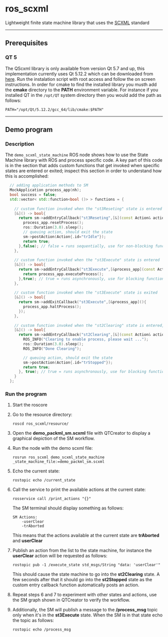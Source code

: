 # ros_scxml
Lightweight finite state machine library that uses the [SCXML](https://commons.apache.org/proper/commons-scxml/guide/scxml-documents.html) standard

---
## Prerequisites
### QT 5
  The QScxml library is only available from version Qt 5.7 and up, this implementation currently uses Qt 5.12.2 which
  can be downloaded from [here](http://download.qt.io/official_releases/qt/5.12/5.12.2/).  Run the instalation script 
  with root access and follow the on screen instructions.
  In order for cmake to find the installed library you musth add the **cmake** directory to the **PATH** environment 
  variable.  For instance if you installed QT in the `/opt/QT` system directory then you would add the path as follows:
  ```
  PATH="/opt/Qt/5.12.2/gcc_64/lib/cmake:$PATH"
  ```

---
## Demo program
### Description
The `demo_scxml_state_machine` ROS node shows how to use the State Machine library with ROS and process specific code.  A key part of this code is in the section that adds custom functions that get invoked when specific states are entered or exited; inspect this section in order to understand how this is accomplished:
```cpp
  // adding application methods to SM
  MockApplication process_app(nh);
  bool success = false;
  std::vector< std::function<bool ()> > functions = {
  
    // custom function invoked when the "st3Reseting" state is entered
    [&]() -> bool{
      return sm->addEntryCallback("st3Reseting",[&](const Action& action) -> Response{
        process_app.resetProcess();
        ros::Duration(3.0).sleep();
        // queuing action, should exit the state
        sm->postAction(Action{.id="trIdle"});
        return true;
      },false); // false = runs sequentially, use for non-blocking functions
    },
    
    // custom function invoked when the "st3Execute" state is entered
    [&]() -> bool{
      return sm->addEntryCallback("st3Execute",[&process_app](const Action& action) -> Response{
        return process_app.executeProcess();
      },true); // true = runs asynchronously, use for blocking functions
    },
    
    // custom function invoked when the "st3Execute" state is exited
    [&]() -> bool{
      return sm->addExitCallback("st3Execute",[&process_app](){
        process_app.haltProcess();
      });
    },
    
    // custom function invoked when the "st2Clearing" state is entered, it will exit after waiting for 3 seconds
    [&]() -> bool{
      return sm->addEntryCallback("st2Clearing",[&](const Action& action) -> Response{
        ROS_INFO("Clearing to enable process, please wait ...");
        ros::Duration(3.0).sleep();
        ROS_INFO("Done Clearing");

        // queuing action, should exit the state
        sm->postAction(Action{.id="trStopped"});
        return true;
      }, true); // true = runs asynchronously, use for blocking functions
    }
  };
```

### Run the program
1. Start the roscore
2. Go to the resource directory:
    ```
    roscd ros_scxml/resource/
    ```
3. Open the **demo_packml_sm.scxml** file with QTCreator to display a graphical depiction of the SM workflow.
4. Run the node with the demo scxml file:
    ```
   rosrun ros_scxml demo_scxml_state_machine _state_machine_file:=demo_packml_sm.scxml
    ```
5. Echo the current state:
    ```
    rostopic echo /current_state
    ```
6. Call the service to print the available actions at the current state:
    ```
    rosservice call /print_actions "{}" 
    ```
    
    The SM terminal should display something as follows:
    ```
    SM Actions: 
	    -userClear
	    -trAborted
    ```
    This means that the actions available at the current state are **trAborted** and **userClear**
7. Publish an action from the list to the state machine, for instance the **userClear** action will be requested as follows:
    ```
    rostopic pub -1 /execute_state std_msgs/String "data: 'userClear'" 
    ```

    This should cause the state machine to go into the **st2Clearing** state.  A few seconds after that it should go into the **st2Stopped** state as the custom entry callback function automatically posts an action.

8. Repeat steps 6 and 7 to experiment with other states and actions, use the SM graph shown in QTCreator to verify the workflow.
9. Additionally, the SM will publish a message to the **/process_msg** topic only when it's in the **st3Execute** state.  When the SM is in that state echo the topic as follows:
    ```
    rostopic echo /process_msg
    ```